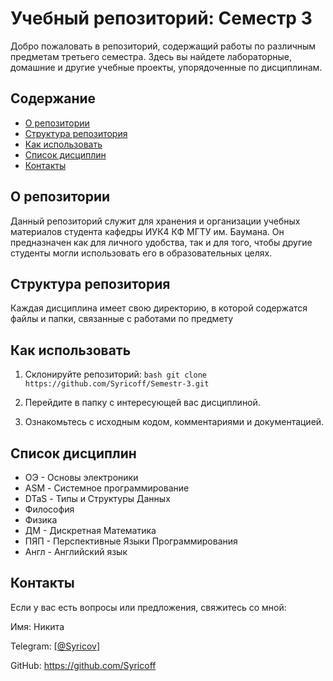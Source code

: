 # Учебный репозиторий: Семестр 3

Добро пожаловать в репозиторий, содержащий работы по различным предметам третьего семестра. Здесь вы найдете лабораторные, домашние и другие учебные проекты, упорядоченные по дисциплинам.

## Содержание

- [О репозитории](#о-репозитории)
- [Структура репозитория](#структура-репозитория)
- [Как использовать](#как-использовать)
- [Список дисциплин](#список-дисциплин)
- [Контакты](#контакты)

## О репозитории

Данный репозиторий служит для хранения и организации учебных материалов студента кафедры ИУК4 КФ МГТУ им. Баумана. Он предназначен как для личного удобства, так и для того, чтобы другие студенты могли использовать его в образовательных целях.

## Структура репозитория

Каждая дисциплина имеет свою директорию, в которой содержатся файлы и папки, связанные с работами по предмету

## Как использовать

1. Склонируйте репозиторий:
   `bash
   git clone https://github.com/Syricoff/Semestr-3.git
`
2. Перейдите в папку с интересующей вас дисциплиной.

3. Ознакомьтесь с исходным кодом, комментариями и документацией.

## Список дисциплин

* ОЭ - Основы электроники
* ASM - Системное программирование
* DTaS - Типы и Структуры Данных
* Философия
* Физика
* ДМ - Дискретная Математика
* ПЯП - Перспективные Языки Программирования
* Англ - Английский язык

## Контакты

Если у вас есть вопросы или предложения, свяжитесь со мной:

Имя: Никита

Telegram: [[@Syricov](https://t.me/Syricov)]

GitHub: https://github.com/Syricoff
